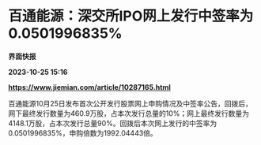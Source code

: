 # 百通能源：深交所IPO网上发行中签率为0.0501996835%
**界面快报**

**2023-10-25 15:16**

**https://www.jiemian.com/article/10287165.html**

百通能源10月25日发布首次公开发行股票网上申购情况及中签率公告，回拨后，网下最终发行数量为460.9万股，占本次发行总量的10%；网上最终发行数量为4148.1万股，占本次发行总量90%。回拨后本次网上发行的中签率为0.0501996835%，申购倍数为1992.04443倍。